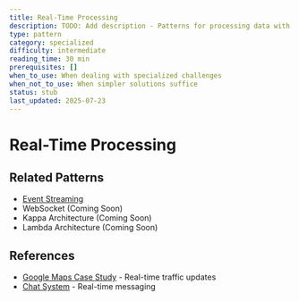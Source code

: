 ```yaml
---
title: Real-Time Processing
description: TODO: Add description - Patterns for processing data with minimal latency
type: pattern
category: specialized
difficulty: intermediate
reading_time: 30 min
prerequisites: []
when_to_use: When dealing with specialized challenges
when_not_to_use: When simpler solutions suffice
status: stub
last_updated: 2025-07-23
---
```

# Real-Time Processing



## Related Patterns
- [Event Streaming](event-streaming.md)
- WebSocket (Coming Soon)
- Kappa Architecture (Coming Soon)
- Lambda Architecture (Coming Soon)

## References
- [Google Maps Case Study](/case-studies/google-maps) - Real-time traffic updates
- [Chat System](/case-studies/chat-system) - Real-time messaging